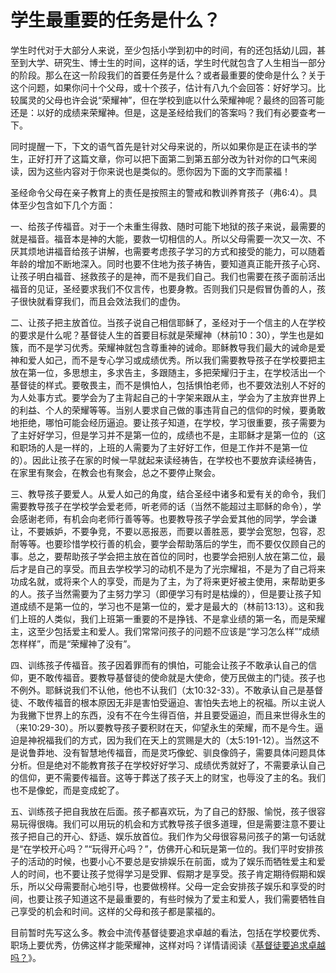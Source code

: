 # 学生最重要的任务是什么？



<p>学生时代对于大部分人来说，至少包括小学到初中的时间，有的还包括幼儿园，甚至到大学、研究生、博士生的时间，这样的话，学生时代就包含了人生相当一部分的阶段。那么在这一阶段我们的首要任务是什么？或者最重要的使命是什么？关于这个问题，如果你问十个父母，或十个孩子，估计有八九个会回答：好好学习。比较属灵的父母也许会说“荣耀神”，但在学校到底以什么荣耀神呢？最终的回答可能还是：以好的成绩来荣耀神。但是，这是圣经给我们的答案吗？我们有必要查考一下。</p>

<p>同时提醒一下，下文的语气首先是针对父母来说的，所以如果你是正在读书的学生，正好打开了这篇文章，你可以把下面第二到第五部分改为针对你的口气来阅读，因为这些内容对于你来说也是类似的。愿你因为下面的文字而蒙福！</p>

<p>圣经命令父母在亲子教育上的责任是按照主的警戒和教训养育孩子（弗6:4）。具体至少包含如下几个方面：</p>

<p>一、给孩子传福音。对于一个未重生得救、随时可能下地狱的孩子来说，最需要的就是福音。福音本是神的大能，要救一切相信的人。所以父母需要一次又一次、不厌其烦地讲福音给孩子讲解，也需要考虑孩子学习的方式和接受的能力，可以随着年龄的增加不断地深入。同时也要不住地为孩子祷告，要知道真正能开孩子心窍、让孩子明白福音、拯救孩子的是神，而不是我们自己。我们也需要在孩子面前活出福音的见证，圣经要求我们不仅言传，也要身教。否则我们只是假冒伪善的人，孩子很快就看穿我们，而且会效法我们的虚伪。</p>

<p>二、让孩子把主放首位。当孩子说自己相信耶稣了，圣经对于一个信主的人在学校的要求是什么呢？基督徒人生的首要目标就是荣耀神（林前10：30），学生也是如簇，而不是学习优秀。荣耀神就包含尊重神的诫命。耶稣教导我们最大的诫命是爱神和爱人如己，而不是专心学习或成绩优秀。所以我们需要教导孩子在学校要把主放在第一位，多思想主，多求告主，多跟随主，多把荣耀归于主，在学校活出一个基督徒的样式。要敬畏主，而不是惧怕人，包括惧怕老师，也不要效法别人不好的为人处事方式。要学会为了主背起自己的十字架来跟从主，学会为了主放弃世界上的利益、个人的荣耀等等。当别人要求自己做的事违背自己的信仰的时候，要勇敢地拒绝，哪怕可能会经历逼迫。要让孩子知道，在学校，学习很重要，孩子需要为了主好好学习，但是学习并不是第一位的，成绩也不是，主耶稣才是第一位的（这和职场的人是一样的，上班的人需要为了主好好工作，但是工作并不是第一位的）。因此让孩子在家的时候一早就起来读经祷告，在学校也不要放弃读经祷告，在家里有聚会，在教会也有聚会，总之不要停止聚会。</p>

<p>三、教导孩子要爱人。从爱人如己的角度，结合圣经中诸多和爱有关的命令，我们需要教导孩子在学校学会爱老师，听老师的话（当然不能超过主耶稣的命令），学会感谢老师，有机会向老师行善等等。也要教导孩子学会爱其他的同学，学会谦让，不要嫉妒，不要争竞，不要以恶报恶，而要以善胜恶，要学会宽恕，包容，忍耐等等。也要珍惜学校行善的机会，要学会帮助落后的学生，而不要仅仅顾自己的事。总之，要帮助孩子学会把主放在首位的同时，也要学会把别人放在第二位，最后才是自己的享受。而且去学校学习的动机不是为了光宗耀祖，不是为了自己将来功成名就，或将来个人的享受，而是为了主，为了将来更好被主使用，来帮助更多的人。孩子当然需要为了主努力学习（即便学习有时是枯燥的），但是要让孩子知道成绩不是第一位的，学习也不是第一位的，爱才是最大的（林前13:13）。这和我们上班的人类似，我们上班第一重要的不是挣钱、不是拿业绩的第一名，而是荣耀主，这至少包括爱主和爱人。我们常常问孩子的问题不应该是“学习怎么样”“成绩怎样样”，而是“荣耀神了没有”。</p>

<p>四、训练孩子传福音。孩子因着罪而有的惧怕，可能会让孩子不敢承认自己的信仰，更不敢传福音。要教导基督徒的使命就是大使命，使万民做主的门徒。孩子也不例外。耶稣说我们不认他，他也不认我们（太10:32-33）。不敢承认自己是基督徒、不敢传福音的根本原因无非是害怕受逼迫、害怕失去地上的祝福。所以主说人为我撇下世界上的东西，没有不在今生得百倍，并且要受逼迫，而且来世得永生的（来10:29-30）。所以要教导孩子要积财在天，仰望永生的荣耀，而不是今生。逼迫是神祝福我们的方式，因为我们在天上的赏赐是大的（太5:191-12）。当然这不是说鲁莽地、没有智慧地传福音，而是灵巧像蛇、驯良像鸽子，需要具体问题具体分析。但是绝对不能教育孩子在学校好好学习、成绩优秀就好了，不需要承认自己的信仰，更不需要传福音。这等于葬送了孩子天上的财宝，也辱没了主的名。我们也不是像蛇，而是变成蛇了。</p>

<p>五、训练孩子把自我放在后面。孩子都喜欢玩，为了自己的舒服、愉悦，孩子很容易玩得很嗨。我们可以用玩的机会和方式教导孩子很多道理，但是需要注意不要让孩子把自己的开心、舒适、娱乐放首位。我们作为父母很容易问孩子的第一句话就是“在学校开心吗？”“玩得开心吗？”，仿佛开心和玩是第一位的。我们平时安排孩子的活动的时候，也要小心不要总是安排娱乐在前面，或为了娱乐而牺牲爱主和爱人的时间，也不要让孩子觉得学习是受罪、假期才是享受。孩子肯定期待假期和娱乐，所以父母需要耐心地引导，也要做榜样。父母一定会安排孩子娱乐和享受的时间，也要让孩子知道这不是最重要的，有些时候为了爱主和爱人，我们需要牺牲自己享受的机会和时间。这样的父母和孩子都是蒙福的。</p>

<p>目前暂时先写这么多。教会中流传基督徒要追求卓越的看法，包括在学校要优秀、职场上要优秀，仿佛这样才能荣耀神，这样对吗？详情请阅读《<a href="/node/27292">基督徒要追求卓越吗？</a>》。</p>